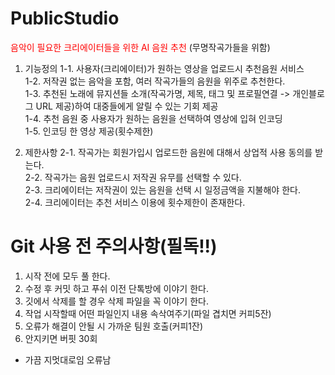 # PublicStudio
<font color="red">음악이 필요한 크리에이터들을 위한 AI 음원 추천</font>
(무명작곡가들을 위함)

1. 기능정의
1-1. 사용자(크리에이터)가 원하는 영상을 업로드시 추천음원 서비스<br>
1-2. 저작권 없는 음악을 포함, 여러 작곡가들의 음원을 위주로 추천한다.<br>
1-3. 추천된 노래에 뮤지션들 소개(작곡가명, 제목, 태그 및 프로필연결 -> 개인블로그 URL 제공)하여 대중들에게 알릴 수 있는 기회 제공<br>
1-4. 추천 음원 중 사용자가 원하는 음원을 선택하여 영상에 입혀 인코딩<br>
1-5. 인코딩 한 영상 제공(횟수제한)<br>

2. 제한사항
2-1. 작곡가는 회원가입시 업로드한 음원에 대해서 상업적 사용 동의를 받는다.<br>
2-2. 작곡가는 음원 업로드시 저작권 유무를 선택할 수 있다.<br>
2-3. 크리에이터는 저작권이 있는 음원을 선택 시 일정금액을 지불해야 한다.<br>
2-4. 크리에이터는 추천 서비스 이용에 횟수제한이 존재한다.<br>


# Git 사용 전 주의사항(필독!!)
1. 시작 전에 모두 풀 한다.<br>
2. 수정 후 커밋 하고 푸쉬 이전 단톡방에 이야기 한다.<br>
3. 깃에서 삭제를 할 경우 삭제 파일을 꼭 이야기 한다.<br>
4. 작업 시작할때 어떤 파일인지 내용 속삭여주기(파일 겹치면 커피5잔)<br>
5. 오류가 해결이 안될 시 가까운 팀원 호출(커피1잔)<br>
6. 안지키면 버핏 30회<br>

* 가끔 지멋대로임 오류남
